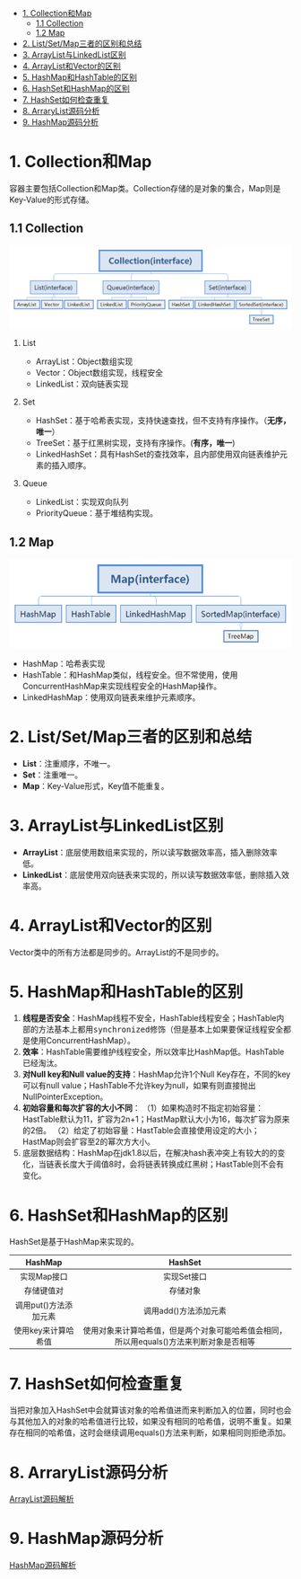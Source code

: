 

- [1. Collection和Map](#1-collection%E5%92%8Cmap)
  - [1.1 Collection](#11-collection)
  - [1.2 Map](#12-map)
- [2. List/Set/Map三者的区别和总结](#2-listsetmap%E4%B8%89%E8%80%85%E7%9A%84%E5%8C%BA%E5%88%AB%E5%92%8C%E6%80%BB%E7%BB%93)
- [3. ArrayList与LinkedList区别](#3-arraylist%E4%B8%8Elinkedlist%E5%8C%BA%E5%88%AB)
- [4. ArrayList和Vector的区别](#4-arraylist%E5%92%8Cvector%E7%9A%84%E5%8C%BA%E5%88%AB)
- [5. HashMap和HashTable的区别](#5-hashmap%E5%92%8Chashtable%E7%9A%84%E5%8C%BA%E5%88%AB)
- [6. HashSet和HashMap的区别](#6-hashset%E5%92%8Chashmap%E7%9A%84%E5%8C%BA%E5%88%AB)
- [7. HashSet如何检查重复](#7-hashset%E5%A6%82%E4%BD%95%E6%A3%80%E6%9F%A5%E9%87%8D%E5%A4%8D)
- [8. ArraryList源码分析](#8-arrarylist%E6%BA%90%E7%A0%81%E5%88%86%E6%9E%90)
- [9. HashMap源码分析](#9-hashmap%E6%BA%90%E7%A0%81%E5%88%86%E6%9E%90)


# 1. Collection和Map

容器主要包括Collection和Map类。Collection存储的是对象的集合，Map则是Key-Value的形式存储。

## 1.1 Collection

![](https://github.com/ZoharAndroid/MarkdownImages/blob/master/2019-5-13/Collection(interface).png?raw=true)

1. List
   * ArrayList：Object数组实现
   * Vector：Object数组实现，线程安全
   * LinkedList：双向链表实现

2. Set
   * HashSet：基于哈希表实现，支持快速查找，但不支持有序操作。（**无序，唯一**）
   * TreeSet：基于红黑树实现，支持有序操作。(**有序，唯一**)
   * LinkedHashSet：具有HashSet的查找效率，且内部使用双向链表维护元素的插入顺序。

3. Queue
   * LinkedList：实现双向队列
   * PriorityQueue：基于堆结构实现。

## 1.2 Map

![](https://github.com/ZoharAndroid/MarkdownImages/blob/master/2019-5-13/Map(interface).png?raw=true)

* HashMap：哈希表实现
* HashTable：和HashMap类似，线程安全。但不常使用，使用ConcurrentHashMap来实现线程安全的HashMap操作。
* LinkedHashMap：使用双向链表来维护元素顺序。

# 2. List/Set/Map三者的区别和总结

 * **List**：注重顺序，不唯一。
 * **Set**：注重唯一。
 * **Map**：Key-Value形式，Key值不能重复。

# 3. ArrayList与LinkedList区别

* **ArrayList**：底层使用数组来实现的，所以读写数据效率高，插入删除效率低。
* **LinkedList**：底层使用双向链表来实现的，所以读写数据效率低，删除插入效率高。

# 4. ArrayList和Vector的区别

Vector类中的所有方法都是同步的。ArrayList的不是同步的。

# 5. HashMap和HashTable的区别

  1. **线程是否安全**：HashMap线程不安全，HashTable线程安全；HashTable内部的方法基本上都用<kbd>synchronized</kbd>修饰（但是基本上如果要保证线程安全都是使用ConcurrentHashMap）。
  2. **效率**：HashTable需要维护线程安全，所以效率比HashMap低。HashTable已经淘汰。
  3. **对Null key和Null value的支持**：HashMap允许1个Null Key存在，不同的key可以有null value；HashTable不允许key为null，如果有则直接抛出NullPointerException。
  4. **初始容量和每次扩容的大小不同**：
     （1）如果构造时不指定初始容量：HastTable默认为11，扩容为2n+1；HastMap默认大小为16，每次扩容为原来的2倍。
     （2）给定了初始容量：HastTable会直接使用设定的大小；HastMap则会扩容至2的幂次方大小。
  5. 底层数据结构：HashMap在jdk1.8以后，在解决hash表冲突上有较大的的变化，当链表长度大于阈值8时，会将链表转换成红黑树；HastTable则不会有变化。

# 6. HashSet和HashMap的区别

HashSet是基于HashMap来实现的。

|HashMap|HashSet|
|:-:|:-:|
|实现Map接口|实现Set接口|
|存储键值对|存储对象|
|调用put()方法添加元素|调用add()方法添加元素|
|使用key来计算哈希值|使用对象来计算哈希值，但是两个对象可能哈希值会相同，所以用equals()方法来判断对象是否相等|

# 7. HashSet如何检查重复

当把对象加入HashSet中会就算该对象的哈希值进而来判断加入的位置，同时也会与其他加入的对象的哈希值进行比较，如果没有相同的哈希值，说明不重复。如果存在相同的哈希值，这时会继续调用equals()方法来判断，如果相同则拒绝添加。

# 8. ArraryList源码分析

[ArrayList源码解析](https://github.com/ZoharAndroid/HelloOffer/blob/master/Java/ArrayList源码解析.md)

# 9. HashMap源码分析

[HashMap源码解析](https://github.com/ZoharAndroid/HelloOffer/blob/master/Java/HashMap源码解析.md)